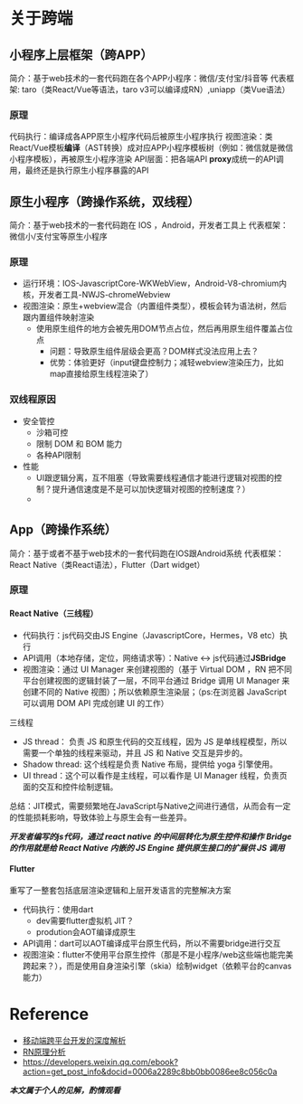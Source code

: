 # 关于跨端

## 小程序上层框架（跨APP）

简介：基于web技术的一套代码跑在各个APP小程序：微信/支付宝/抖音等
代表框架: taro（类React/Vue等语法，taro v3可以编译成RN）,uniapp（类Vue语法）

### 原理

代码执行：编译成各APP原生小程序代码后被原生小程序执行
视图渲染：类React/Vue模板**编译**（AST转换）成对应APP小程序模板树（例如：微信就是微信小程序模板），再被原生小程序渲染
API层面：把各端API **proxy**成统一的API调用，最终还是执行原生小程序暴露的API

## 原生小程序（跨操作系统，双线程）

简介：基于web技术的一套代码跑在 IOS ，Android，开发者工具上
代表框架：微信小/支付宝等原生小程序

### 原理
* 运行环境：IOS-JavascriptCore-WKWebView，Android-V8-chromium内核，开发者工具-NWJS-chromeWebview
* 视图渲染：原生+webview混合（内置组件类型），模板会转为语法树，然后跟内置组件映射渲染
    * 使用原生组件的地方会被先用DOM节点占位，然后再用原生组件覆盖占位点
        * 问题：导致原生组件层级会更高？DOM样式没法应用上去？
        * 优势：体验更好（input键盘控制力；减轻webview渲染压力，比如map直接给原生线程渲染了）

### 双线程原因
* 安全管控
    * 沙箱可控
    * 限制 DOM 和 BOM 能力
    * 各种API限制
* 性能
    * UI跟逻辑分离，互不阻塞（导致需要线程通信才能进行逻辑对视图的控制？提升通信速度是不是可以加快逻辑对视图的控制速度？）
    * 
## App（跨操作系统）
简介：基于或者不基于web技术的一套代码跑在IOS跟Android系统
代表框架：React Native（类React语法），Flutter（Dart widget）

### 原理
#### React Native（三线程）
* 代码执行：js代码交由JS Engine（JavascriptCore，Hermes，V8 etc）执行
* API调用（本地存储，定位，网络请求等）：Native <-> js代码通过**JSBridge**
* 视图渲染：通过 UI Manager 来创建视图的（基于 Virtual DOM ，RN 把不同平台创建视图的逻辑封装了一层，不同平台通过 Bridge 调用 UI Manager 来创建不同的 Native 视图）；所以依赖原生渲染层；（ps:在浏览器 JavaScript 可以调用 DOM API 完成创建 UI 的工作）

三线程
* JS thread： 负责 JS 和原生代码的交互线程，因为 JS 是单线程模型，所以需要一个单独的线程来驱动，并且 JS 和 Native 交互是异步的。
* Shadow thread: 这个线程是负责 Native 布局，提供给 yoga 引擎使用。
* UI thread：这个可以看作是主线程，可以看作是 UI Manager 线程，负责页面的交互和控件绘制逻辑。

总结：JIT模式，需要频繁地在JavaScript与Native之间进行通信，从而会有一定的性能损耗影响，导致体验上与原生会有一些差异。

***开发者编写的js代码，通过 react native 的中间层转化为原生控件和操作***
***Bridge 的作用就是给 React Native 内嵌的 JS Engine 提供原生接口的扩展供 JS 调用***

#### Flutter
重写了一整套包括底层渲染逻辑和上层开发语言的完整解决方案

* 代码执行：使用dart
    * dev需要flutter虚拟机 JIT？
    * prodution会AOT编译成原生
* API调用：dart可以AOT编译成平台原生代码，所以不需要bridge进行交互
* 视图渲染：flutter不使用平台原生控件（那是不是小程序/web这些端也能完美跨起来？），而是使用自身渲染引擎（skia）绘制widget（依赖平台的canvas能力）

# Reference
* [移动端跨平台开发的深度解析](https://juejin.cn/post/6844903630584152072)
* [RN原理分析](https://juejin.cn/post/6916452544956858382#heading-8)
* https://developers.weixin.qq.com/ebook?action=get_post_info&docid=0006a2289c8bb0bb0086ee8c056c0a

***本文属于个人的见解，酌情观看***